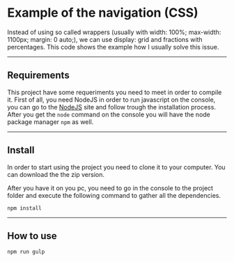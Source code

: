 # Example of the navigation (CSS)

Instead of using so called wrappers (usually with width: 100%; max-width: 1100px; margin: 0 auto;), we can use display: grid and fractions with percentages. This code shows the example how I usually solve this issue.

***

## Requirements
This project have some requeriments you need to meet in order to compile it. First of all, you need NodeJS in order to run javascript on the console, you can go to the [NodeJS](http://nodejs.org) site and follow trough the installation process. After you get the `node` command on the console you will have the node package manager `npm` as well.

***

## Install
In order to start using the project you need to clone it to your computer. You can download the the zip version.

After you have it on you pc, you need to go in the console to the project folder and execute the following command to gather all the dependencies.
```
npm install
```

***

## How to use

```
npm run gulp
```
